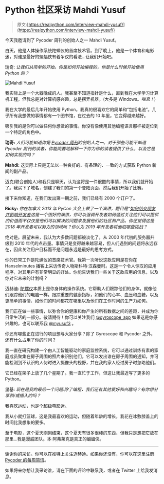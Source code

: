 # Python 社区采访 Mahdi Yusuf

> 原文:[https://realpython.com/interview-mahdi-yusuf/](https://realpython.com/interview-mahdi-yusuf/)

今天我邀请到了 Pycoder 周刊的创始人之一 Mahdi Yusuf。

白天，他是人体操作系统陀螺仪的首席技术官。到了晚上，他是一个体育和电影迷，对谁是最好的蝙蝠侠有着争议的看法…让我们开始吧。

瑞奇: *让我们从简单的开始。你是如何开始编程的，你是什么时候开始使用 Python 的？*

![Mahdi Yusuf](../Images/60380077c47d948ce2b7f1e6adf9c3e6.png)

我实际上是一个大器晚成的人。我甚至不知道指针是什么，直到我在大学学习计算机工程，但我总是对计算机感兴趣，总是摆弄机器。(大多是 Windows。*喘息！*)

我在大学的最后几年开始使用 Python，我真的很喜欢它的简单和“包括电池”。几乎所有我想做的事情都有一个图书馆，在过去的 10 年里，它变得越来越好。

吸引我的是你可以做任何你想做的事情。你没有像使用其他编程语言那样被定位到一个特定的角色中。

**瑞奇:** *人们可能知道你是 [Pycoder 周刊](https://pycoders.com/)的创始人之一。对于那些可能不知道 Pycoder 周刊的读者，你能简要地解释一下你为你的读者提供了什么，以及它是如何实现的吗？*

**Mahdi:** 这实际上只是无法以一种良好的、有条理的、一致的方式获取 Python 新闻的副产品。

迈克(联合创始人)和我只是聊天，认为这将是一件很酷的事情，所以我们就开始了。我买下了域名，创建了我们的第一个登陆页面，然后我们开始了比赛。

接下来你知道，在我们发出第一期之前，我们已经有 2000 个订户了。

**Ricky:** *你在加拿大 2013 年 PyCon 大会上做了一个演讲，题目是“[如何结交朋友并影响开发者](https://www.youtube.com/watch?v=x1igB5fk13k)这是一个很好的演讲，你可以强调开发者如何通过关注他们可以提供的价值而不仅仅是他们可以解决的问题来发展他们的社区和产品。你还觉得这是 2018 年开发者可以努力的领域吗？你认为 2019 年开发者将面临哪些挑战？*

绝对是。展望未来，我认为大多数问题都被淡化了，从 2000 年代初的服务器升级到 2010 年代的点击量。事情只是变得越来越容易，但人们遇到的问题将永远存在，因此关注用户目标而不是问题永远是最好的思考方式。

你的日常工作是陀螺仪的首席技术官。我第一次听说这款应用是在你在 Hanselminutes 播客上采访传奇人物斯科特·汉森曼时。这是一个令人惊叹的应用程序，对其用户有非常明显的好处。你能告诉我们一些关于这款应用的信息，以及你对它未来的计划吗？

迈赫迪: [陀螺仪](https://gyrosco.pe/)本质上是你身体的操作系统。它帮助人们跟踪他们的身体，就像他们跟踪他们的电脑一样。跟踪重要的健康指标，如他们的心率、血压和血糖，以及更简单的事情，如他们的时间都花在哪里以及他们在工作时间的生产力如何。

我们正在做一些事情，以弥合你的健康和你产生的所有数据之间的差距，并成为你日常生活的一部分。敬请期待！你可以关注我们 [@gyroscope_app](https://twitter.com/gyroscope_app) 如果这是你感兴趣的，也可以联系我 [@myusuf3](https://twitter.com/myusuf3) 。

你还有哪些正在进行的项目想与大家分享？除了 Gyroscope 和 Pycoder 之外，还有什么占用了你的时间？

我一直在研究构建一个由人工智能驱动的家庭监控系统，它可以通过训练有素的家庭成员聚集在房子周围的照片来识别他们。它可以发出谁在房子周围的通知，并可能检测到不认识的人何时进入摄像头的视野，并在我的家人经过房子时忽略他们。

它已经在架子上放了几个星期了。我一直忙于工作，但这让我最近写了更多的 Python。

里基: *现在是我的最后一个问题:除了编程，我们还有其他爱好和兴趣吗？有你想分享和/或插入的吗？*

我喜欢运动，也是个超级电影迷。

我从小就打篮球，这是我最喜欢的运动，但随着年龄的增长，我花在冰敷膝盖上的时间比我想象的要多。

至于电影，这个夏天刚刚结束，这个夏天有很多很棒的东西，但我只是想把它放在那里…我是漫威团队。本·阿弗莱克是真正的蝙蝠侠。

* * *

谢谢你的采访。你可以在推特上关注迈赫迪。如果你还没有，你可以在这里注册 [Pycoder 的每周简讯](https://pycoders.com/)。

如果将来你想让我采访谁，请在下面的评论中联系我，或者在 Twitter 上给我发消息。
